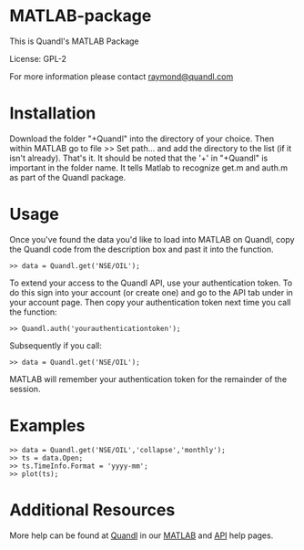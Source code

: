 MATLAB-package
=========

This is Quandl's MATLAB Package

License: GPL-2

For more information please contact raymond@quandl.com

# Installation

Download the folder "+Quandl" into the directory of your choice. Then within MATLAB go to file >> Set path... and add the directory to the list (if it isn't already). That's it. It should be noted that the '+' in "+Quandl" is important in the folder name. It tells Matlab to recognize get.m and auth.m as part of the Quandl package.

# Usage

Once you've found the data you'd like to load into MATLAB on Quandl, copy the Quandl code from the description box and past it into the function.

    >> data = Quandl.get('NSE/OIL');

To extend your access to the Quandl API, use your authentication token. To do this sign into your account (or create one) and go to the API tab under in your account page. Then copy your authentication token next time you call the function:

    >> Quandl.auth('yourauthenticationtoken');

Subsequently if you call:

    >> data = Quandl.get('NSE/OIL');

MATLAB will remember your authentication token for the remainder of the session.

# Examples

    >> data = Quandl.get('NSE/OIL','collapse','monthly');
    >> ts = data.Open;
    >> ts.TimeInfo.Format = 'yyyy-mm';
    >> plot(ts);

# Additional Resources
    
More help can be found at [Quandl](http://www.quandl.com) in our [MATLAB](http://www.quandl.com/help/matlab) and [API](http://www.quandl.com/api) help pages.
